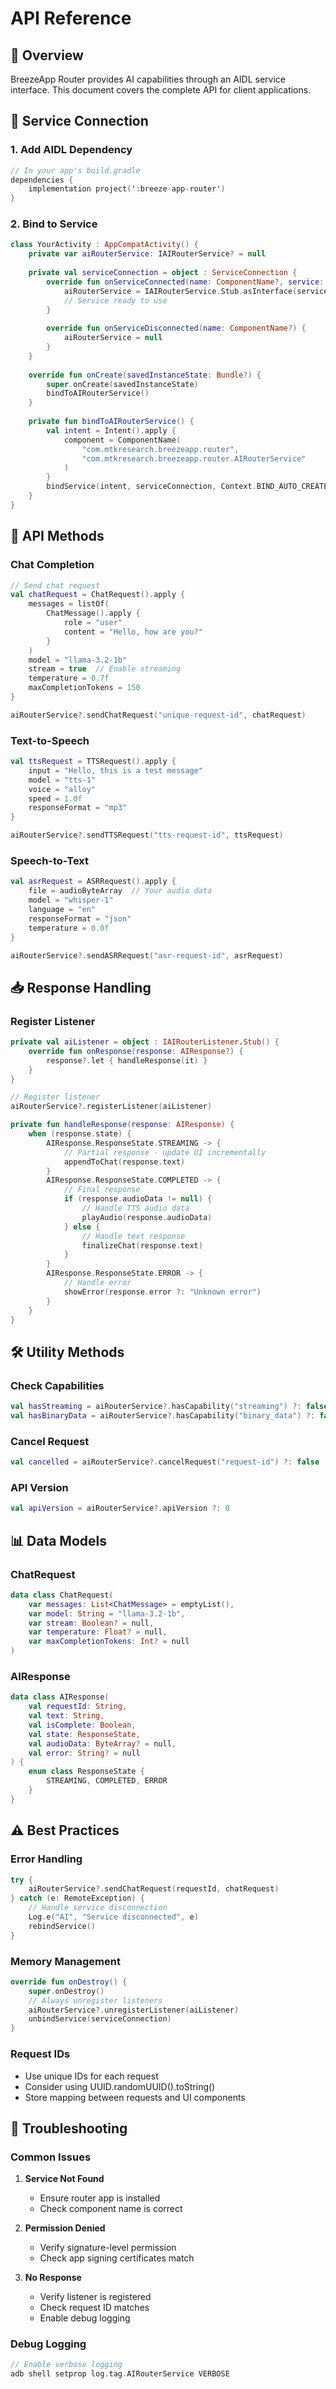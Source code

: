 # API Reference

## 🎯 Overview

BreezeApp Router provides AI capabilities through an AIDL service interface. This document covers the complete API for client applications.

## 🔌 Service Connection

### 1. Add AIDL Dependency
```kotlin
// In your app's build.gradle
dependencies {
    implementation project(':breeze-app-router')
}
```

### 2. Bind to Service
```kotlin
class YourActivity : AppCompatActivity() {
    private var aiRouterService: IAIRouterService? = null
    
    private val serviceConnection = object : ServiceConnection {
        override fun onServiceConnected(name: ComponentName?, service: IBinder?) {
            aiRouterService = IAIRouterService.Stub.asInterface(service)
            // Service ready to use
        }
        
        override fun onServiceDisconnected(name: ComponentName?) {
            aiRouterService = null
        }
    }
    
    override fun onCreate(savedInstanceState: Bundle?) {
        super.onCreate(savedInstanceState)
        bindToAIRouterService()
    }
    
    private fun bindToAIRouterService() {
        val intent = Intent().apply {
            component = ComponentName(
                "com.mtkresearch.breezeapp.router",
                "com.mtkresearch.breezeapp.router.AIRouterService"
            )
        }
        bindService(intent, serviceConnection, Context.BIND_AUTO_CREATE)
    }
}
```

## 📡 API Methods

### Chat Completion
```kotlin
// Send chat request
val chatRequest = ChatRequest().apply {
    messages = listOf(
        ChatMessage().apply {
            role = "user"
            content = "Hello, how are you?"
        }
    )
    model = "llama-3.2-1b"
    stream = true  // Enable streaming
    temperature = 0.7f
    maxCompletionTokens = 150
}

aiRouterService?.sendChatRequest("unique-request-id", chatRequest)
```

### Text-to-Speech
```kotlin
val ttsRequest = TTSRequest().apply {
    input = "Hello, this is a test message"
    model = "tts-1"
    voice = "alloy"
    speed = 1.0f
    responseFormat = "mp3"
}

aiRouterService?.sendTTSRequest("tts-request-id", ttsRequest)
```

### Speech-to-Text
```kotlin
val asrRequest = ASRRequest().apply {
    file = audioByteArray  // Your audio data
    model = "whisper-1"
    language = "en"
    responseFormat = "json"
    temperature = 0.0f
}

aiRouterService?.sendASRRequest("asr-request-id", asrRequest)
```

## 📥 Response Handling

### Register Listener
```kotlin
private val aiListener = object : IAIRouterListener.Stub() {
    override fun onResponse(response: AIResponse?) {
        response?.let { handleResponse(it) }
    }
}

// Register listener
aiRouterService?.registerListener(aiListener)

private fun handleResponse(response: AIResponse) {
    when (response.state) {
        AIResponse.ResponseState.STREAMING -> {
            // Partial response - update UI incrementally
            appendToChat(response.text)
        }
        AIResponse.ResponseState.COMPLETED -> {
            // Final response
            if (response.audioData != null) {
                // Handle TTS audio data
                playAudio(response.audioData)
            } else {
                // Handle text response
                finalizeChat(response.text)
            }
        }
        AIResponse.ResponseState.ERROR -> {
            // Handle error
            showError(response.error ?: "Unknown error")
        }
    }
}
```

## 🛠️ Utility Methods

### Check Capabilities
```kotlin
val hasStreaming = aiRouterService?.hasCapability("streaming") ?: false
val hasBinaryData = aiRouterService?.hasCapability("binary_data") ?: false
```

### Cancel Request
```kotlin
val cancelled = aiRouterService?.cancelRequest("request-id") ?: false
```

### API Version
```kotlin
val apiVersion = aiRouterService?.apiVersion ?: 0
```

## 📊 Data Models

### ChatRequest
```kotlin
data class ChatRequest(
    var messages: List<ChatMessage> = emptyList(),
    var model: String = "llama-3.2-1b",
    var stream: Boolean? = null,
    var temperature: Float? = null,
    var maxCompletionTokens: Int? = null
)
```

### AIResponse
```kotlin
data class AIResponse(
    val requestId: String,
    val text: String,
    val isComplete: Boolean,
    val state: ResponseState,
    val audioData: ByteArray? = null,
    val error: String? = null
) {
    enum class ResponseState {
        STREAMING, COMPLETED, ERROR
    }
}
```

## ⚠️ Best Practices

### Error Handling
```kotlin
try {
    aiRouterService?.sendChatRequest(requestId, chatRequest)
} catch (e: RemoteException) {
    // Handle service disconnection
    Log.e("AI", "Service disconnected", e)
    rebindService()
}
```

### Memory Management
```kotlin
override fun onDestroy() {
    super.onDestroy()
    // Always unregister listeners
    aiRouterService?.unregisterListener(aiListener)
    unbindService(serviceConnection)
}
```

### Request IDs
- Use unique IDs for each request
- Consider using UUID.randomUUID().toString()
- Store mapping between requests and UI components

## 🔧 Troubleshooting

### Common Issues

1. **Service Not Found**
   - Ensure router app is installed
   - Check component name is correct

2. **Permission Denied**
   - Verify signature-level permission
   - Check app signing certificates match

3. **No Response**
   - Verify listener is registered
   - Check request ID matches
   - Enable debug logging

### Debug Logging
```kotlin
// Enable verbose logging
adb shell setprop log.tag.AIRouterService VERBOSE
```